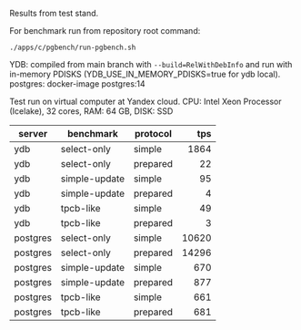 Results from test stand.

For benchmark run from repository root command:
```
./apps/c/pgbench/run-pgbench.sh
```

YDB: compiled from main branch with `--build=RelWithDebInfo` and run with in-memory PDISKS (YDB_USE_IN_MEMORY_PDISKS=true for ydb local).
postgres: docker-image postgres:14

Test run on virtual computer at Yandex cloud. CPU: Intel Xeon Processor (Icelake), 32 cores, RAM: 64 GB, DISK: SSD


| server   | benchmark     | protocol |   tps |
| -------- | ------------- | -------- | ----: |
| ydb      | select-only   | simple   |  1864 |
| ydb      | select-only   | prepared |    22 |
| ydb      | simple-update | simple   |    95 |
| ydb      | simple-update | prepared |     4 |
| ydb      | tpcb-like     | simple   |    49 |
| ydb      | tpcb-like     | prepared |     3 |
| postgres | select-only   | simple   | 10620 |
| postgres | select-only   | prepared | 14296 |
| postgres | simple-update | simple   |   670 |
| postgres | simple-update | prepared |   877 |
| postgres | tpcb-like     | simple   |   661 |
| postgres | tpcb-like     | prepared |   681 |
